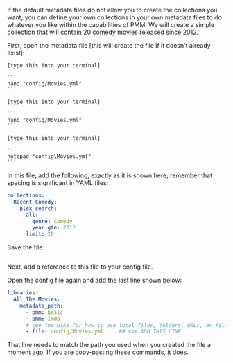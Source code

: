 If the default metadata files do not allow you to create the collections you want, you can define your own collections in your own metadata files to do whatever you like within the capabilities of PMM.  We will create a simple collection that will contain 20 comedy movies released since 2012.

First, open the metadata file [this will create the file if it doesn't already exist]:

````{tab} Linux
[type this into your terminal]

```
nano "config/Movies.yml"
```
````
````{tab} OS X
[type this into your terminal]

```
nano "config/Movies.yml"
```
````
````{tab} Windows
[type this into your terminal]

```
notepad "config\Movies.yml"
```
````

In this file, add the following, exactly as it is shown here; remember that spacing is significant in YAML files:

```yaml
collections:
  Recent Comedy:
    plex_search:
      all:
        genre: Comedy
        year.gte: 2012
      limit: 20
```

Save the file:

```{include} wt/wt-save.md
```

Next, add a reference to this file to your config file.

Open the config file again and add the last line shown below:

```yaml
libraries:
  All The Movies:
    metadata_path:
      - pmm: basic
      - pmm: imdb
      # see the wiki for how to use local files, folders, URLs, or files from git
      - file: config/Movies.yml     ## <<< ADD THIS LINE
```

That line needs to match the path you used when you created the file a moment ago.  If you are copy-pasting these commands, it does.
